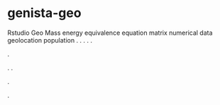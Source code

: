 # genista-geo
Rstudio Geo Mass energy equivalence equation matrix numerical data geolocation population
.
.
.
.
.




.






















.
.


























.









.
